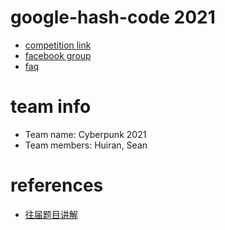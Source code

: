 # google-hash-code 2021 

- [competition link](https://hashcodejudge.withgoogle.com/#/home)
- [facebook group](https://www.facebook.com/groups/GoogleHashCode/)
- [faq](https://codingcompetitions.withgoogle.com/hashcode/faq)

# team info 

- Team name: Cyberpunk 2021 
- Team members: Huiran, Sean 

# references 

- [往届题目讲解](https://space.bilibili.com/7836741/channel/detail?cid=92899)



